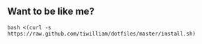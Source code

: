 ## Want to be like me? ##

    bash <(curl -s https://raw.github.com/tiwilliam/dotfiles/master/install.sh)

